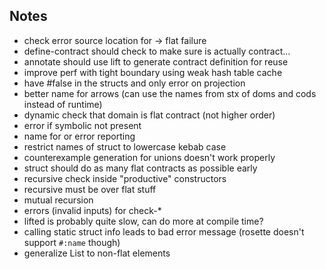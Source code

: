 ## Notes

* check error source location for -> flat failure
* define-contract should check to make sure is actually contract...
* annotate should use lift to generate contract definition for reuse
* improve perf with tight boundary using weak hash table cache
* have #false in the structs and only error on projection
* better name for arrows (can use the names from stx of doms and cods instead of runtime)
* dynamic check that domain is flat contract (not higher order)
* error if symbolic not present
* name for or error reporting
* restrict names of struct to lowercase kebab case
* counterexample generation for unions doesn't work properly
* struct should do as many flat contracts as possible early
* recursive check inside "productive" constructors
* recursive must be over flat stuff
* mutual recursion
* errors (invalid inputs) for check-*
* lifted is probably quite slow, can do more at compile time?
* calling static struct info leads to bad error message (rosette doesn't support `#:name` though)
* generalize List to non-flat elements
